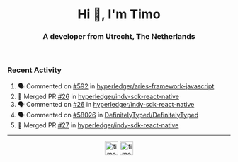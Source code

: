 <h1 align="center">Hi 👋, I'm Timo</h1>
<h3 align="center">A developer from Utrecht, The Netherlands</h3>
<br/>
<!-- https://github.com/rahuldkjain/github-profile-readme-generator --!>

<!--  <p align="left"><img src="https://github-readme-stats.vercel.app/api?username=timoglastra&show_icons=true&count_private=true&" alt="timoglastra" /></p> --!>

<!--
Github language stats
<p align="left"><img src="https://github-readme-stats.vercel.app/api/top-langs/?username=timoglastra&layout=compact" alt="timoglastra" /><p>
-->

<!-- Codestats language stats -->
<!-- <p align="left"><img src="https://codestats-readme.vercel.app/api/top-langs/?username=timoglastra&layout=compact&language_count=12" alt="timoglastra" /><p>    --!>
  
<h3>Recent Activity</h3>

<!--START_SECTION:activity-->
1. 🗣 Commented on [#592](https://github.com/hyperledger/aries-framework-javascript/issues/592) in [hyperledger/aries-framework-javascript](https://github.com/hyperledger/aries-framework-javascript)
2. 🎉 Merged PR [#26](https://github.com/hyperledger/indy-sdk-react-native/pull/26) in [hyperledger/indy-sdk-react-native](https://github.com/hyperledger/indy-sdk-react-native)
3. 🗣 Commented on [#26](https://github.com/hyperledger/indy-sdk-react-native/issues/26) in [hyperledger/indy-sdk-react-native](https://github.com/hyperledger/indy-sdk-react-native)
4. 🗣 Commented on [#58026](https://github.com/DefinitelyTyped/DefinitelyTyped/issues/58026) in [DefinitelyTyped/DefinitelyTyped](https://github.com/DefinitelyTyped/DefinitelyTyped)
5. 🎉 Merged PR [#27](https://github.com/hyperledger/indy-sdk-react-native/pull/27) in [hyperledger/indy-sdk-react-native](https://github.com/hyperledger/indy-sdk-react-native)
<!--END_SECTION:activity-->

---

<p align="center">
<a href="https://twitter.com/timoglastra" target="blank"><img align="center" src="https://cdn.jsdelivr.net/npm/simple-icons@3.0.1/icons/twitter.svg" alt="timoglastra" height="30" width="30" /></a>
<a href="https://linkedin.com/in/timoglastra" target="blank"><img align="center" src="https://cdn.jsdelivr.net/npm/simple-icons@3.0.1/icons/linkedin.svg" alt="timoglastra" height="30" width="30" /></a>
</p>



